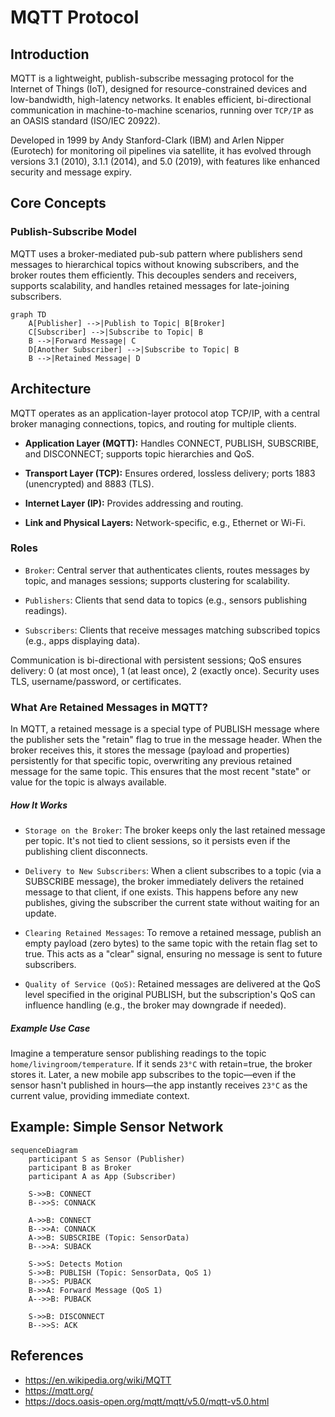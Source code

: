 # MQTT Protocol

## Introduction

MQTT is a lightweight, publish-subscribe messaging protocol for the Internet of Things (IoT), designed for resource-constrained devices and low-bandwidth, high-latency networks. It enables efficient, bi-directional communication in machine-to-machine scenarios, running over `TCP/IP` as an OASIS standard (ISO/IEC 20922).

Developed in 1999 by Andy Stanford-Clark (IBM) and Arlen Nipper (Eurotech) for monitoring oil pipelines via satellite, it has evolved through versions 3.1 (2010), 3.1.1 (2014), and 5.0 (2019), with features like enhanced security and message expiry.

## Core Concepts

### Publish-Subscribe Model

MQTT uses a broker-mediated pub-sub pattern where publishers send messages to hierarchical topics without knowing subscribers, and the broker routes them efficiently. This decouples senders and receivers, supports scalability, and handles retained messages for late-joining subscribers.

```mermaid
graph TD
    A[Publisher] -->|Publish to Topic| B[Broker]
    C[Subscriber] -->|Subscribe to Topic| B
    B -->|Forward Message| C
    D[Another Subscriber] -->|Subscribe to Topic| B
    B -->|Retained Message| D
```

## Architecture

MQTT operates as an application-layer protocol atop TCP/IP, with a central broker managing connections, topics, and routing for multiple clients.

-   **Application Layer (MQTT):** Handles CONNECT, PUBLISH, SUBSCRIBE, and DISCONNECT; supports topic hierarchies and QoS.

-   **Transport Layer (TCP):** Ensures ordered, lossless delivery; ports 1883 (unencrypted) and 8883 (TLS).

-   **Internet Layer (IP):** Provides addressing and routing.

-   **Link and Physical Layers:** Network-specific, e.g., Ethernet or Wi-Fi.

### Roles

-   `Broker`: Central server that authenticates clients, routes messages by topic, and manages sessions; supports clustering for scalability.

-   `Publishers`: Clients that send data to topics (e.g., sensors publishing readings).

-   `Subscribers`: Clients that receive messages matching subscribed topics (e.g., apps displaying data).

Communication is bi-directional with persistent sessions; QoS ensures delivery: 0 (at most once), 1 (at least once), 2 (exactly once). Security uses TLS, username/password, or certificates.

### What Are Retained Messages in MQTT?

In MQTT, a retained message is a special type of PUBLISH message where the publisher sets the "retain" flag to true in the message header. When the broker receives this, it stores the message (payload and properties) persistently for that specific topic, overwriting any previous retained message for the same topic. This ensures that the most recent "state" or value for the topic is always available.

##### How It Works

-   `Storage on the Broker`: The broker keeps only the last retained message per topic. It's not tied to client sessions, so it persists even if the publishing client disconnects.

-   `Delivery to New Subscribers`: When a client subscribes to a topic (via a SUBSCRIBE message), the broker immediately delivers the retained message to that client, if one exists. This happens before any new publishes, giving the subscriber the current state without waiting for an update.
-   `Clearing Retained Messages`: To remove a retained message, publish an empty payload (zero bytes) to the same topic with the retain flag set to true. This acts as a "clear" signal, ensuring no message is sent to future subscribers.
-   `Quality of Service (QoS)`: Retained messages are delivered at the QoS level specified in the original PUBLISH, but the subscription's QoS can influence handling (e.g., the broker may downgrade if needed).

##### Example Use Case

Imagine a temperature sensor publishing readings to the topic `home/livingroom/temperature`. If it sends `23°C` with retain=true, the broker stores it. Later, a new mobile app subscribes to the topic—even if the sensor hasn't published in hours—the app instantly receives `23°C` as the current value, providing immediate context.

## Example: Simple Sensor Network

```mermaid
sequenceDiagram
    participant S as Sensor (Publisher)
    participant B as Broker
    participant A as App (Subscriber)

    S->>B: CONNECT
    B-->>S: CONNACK

    A->>B: CONNECT
    B-->>A: CONNACK
    A->>B: SUBSCRIBE (Topic: SensorData)
    B-->>A: SUBACK

    S->>S: Detects Motion
    S->>B: PUBLISH (Topic: SensorData, QoS 1)
    B-->>S: PUBACK
    B->>A: Forward Message (QoS 1)
    A-->>B: PUBACK

    S->>B: DISCONNECT
    B-->>S: ACK
```

## References

-   https://en.wikipedia.org/wiki/MQTT
-   https://mqtt.org/
-   https://docs.oasis-open.org/mqtt/mqtt/v5.0/mqtt-v5.0.html

